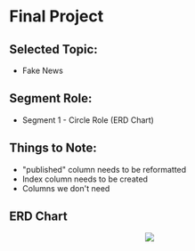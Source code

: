 # Final Project

## Selected Topic:
- Fake News

## Segment Role: 
- Segment 1 - Circle Role (ERD Chart)

## Things to Note:
- "published" column needs to be reformatted
- Index column needs to be created
- Columns we don't need

## ERD Chart

<p align="center">
  <img src="https://github.com/charlotterotner/Final-Project/blob/Database_Diagram/Images/Fake_News_ERD.png"/>
</p>